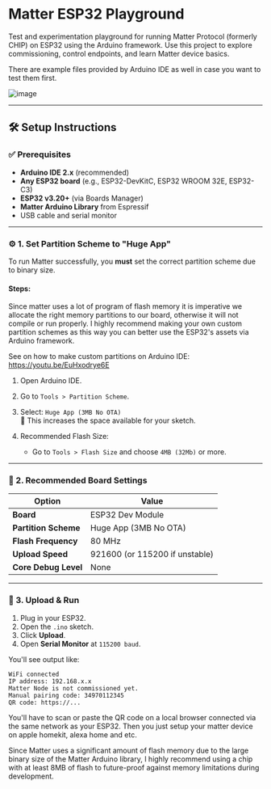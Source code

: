# Matter ESP32 Playground

Test and experimentation playground for running Matter Protocol (formerly CHIP) on ESP32 using the Arduino framework. Use this project to explore commissioning, control endpoints, and learn Matter device basics.

There are example files provided by Arduino IDE as well in case you want to test them first.

![image](https://github.com/user-attachments/assets/9e614d6d-5294-4fcf-a9f3-1c639e8970fc)

---

## 🛠️ Setup Instructions

### ✅ Prerequisites

- **Arduino IDE 2.x** (recommended)
- **Any ESP32 board** (e.g., ESP32-DevKitC, ESP32 WROOM 32E, ESP32-C3)
- **ESP32 v3.20+** (via Boards Manager)
- **Matter Arduino Library** from Espressif
- USB cable and serial monitor

---

### ⚙️ 1. Set Partition Scheme to "Huge App"

To run Matter successfully, you **must** set the correct partition scheme due to binary size.

#### Steps:

Since matter uses a lot of program of flash memory it is imperative we allocate the right memory partitions to our board, otherwise it will not compile or run properly. I highly recommend making your own custom partition schemes as this way you can better use the ESP32's assets via Arduino framework.

See on how to make custom partitions on Arduino IDE: https://youtu.be/EuHxodrye6E

1. Open Arduino IDE.
2. Go to `Tools > Partition Scheme`.
3. Select: `Huge App (3MB No OTA)`  
   🔸 This increases the space available for your sketch.

4. Recommended Flash Size:
   - Go to `Tools > Flash Size` and choose `4MB (32Mb)` or more.

---

### 🧱 2. Recommended Board Settings

| Option             | Value                        |
|--------------------|------------------------------|
| **Board**          | ESP32 Dev Module             |
| **Partition Scheme** | Huge App (3MB No OTA)     |
| **Flash Frequency** | 80 MHz                      |
| **Upload Speed**    | 921600 (or 115200 if unstable) |
| **Core Debug Level**| None                        |

---

### 🚀 3. Upload & Run

1. Plug in your ESP32.
2. Open the `.ino` sketch.
3. Click **Upload**.
4. Open **Serial Monitor** at `115200 baud`.

You'll see output like:

```plaintext
WiFi connected
IP address: 192.168.x.x
Matter Node is not commissioned yet.
Manual pairing code: 34970112345
QR code: https://...
```
You'll have to scan or paste the QR code on a local browser connected via the same network as your ESP32. Then you just setup your matter device on apple homekit, alexa home and etc.

Since Matter uses a significant amount of flash memory due to the large binary size of the Matter Arduino library, I highly recommend using a chip with at least 8MB of flash to future-proof against memory limitations during development.
